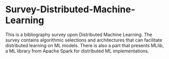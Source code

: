 # Survey-Distributed-Machine-Learning
This is a bibliography survey upon Distributed Machine Learning. The survey contains algorithmic selections and architectures that can facilitate distributed learning on ML models. There is also a part that presents MLlib, a ML library from Apache Spark for distributed ML implementations.
